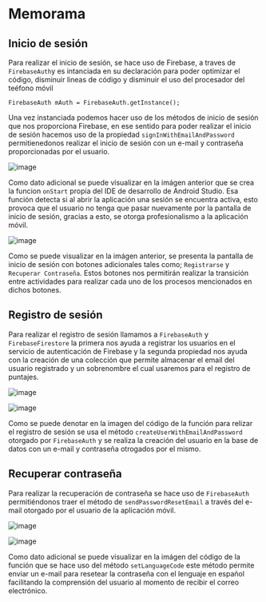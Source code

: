 # Memorama

## Inicio de sesión 

Para realizar el inicio de sesión, se hace uso de Firebase, a traves de ``` FirebaseAuth ```y es intanciada en su declaración para poder optimizar el código, disminuir lineas de código y disminuir el uso del procesador del teéfono móvil 

```
FirebaseAuth mAuth = FirebaseAuth.getInstance();
```

Una vez instanciada podemos hacer uso de los métodos de inicio de sesión que nos proporciona Firebase, en ese sentido para poder realizar el inicio de sesión hacemos uso de la propiedad ```signInWithEmailAndPassword ``` permitienedonos realizar el inicio de sesión con un e-mail y contraseña proporcionadas por el usuario.

![image](https://user-images.githubusercontent.com/58042215/155858770-844687a5-32cf-49c0-9ddd-abfea792bec2.png)

Como dato adicional se puede visualizar en la imágen anterior que se crea la funcion ``` onStart ``` propia del IDE de desarrollo de Android Studio. Esa función detecta si al abrir la aplicación una sesión se encuentra activa, esto provoca que el usuario no tenga que pasar nuevamente por la pantalla de inicio de sesión, gracias a esto, se otorga  profesionalismo a la aplicación móvil.

![image](https://user-images.githubusercontent.com/58042215/155859117-9d5e802a-0bf1-4b2b-b742-101d832c933f.png)

Como se puede visualizar en la imágen anterior, se presenta la pantalla de inicio de sesión con botones adicionales tales como; ``` Registrarse ``` y  ```Recuperar Contraseña```. Estos botones nos permitirán realizar la transición entre actividades para realizar cada uno de los procesos mencionados en dichos botones.

## Registro de sesión 

Para realizar el registro de sesión llamamos a ```FirebaseAuth``` y ```FirebaseFirestore``` la primera nos ayuda a registrar los usuarios en el servicio de autenticación de Firebase y la segunda propiedad nos ayuda con la creación de una colección que permite almacenar el email del usuario registrado y un sobrenombre el cual usaremos para el registro de puntajes. 

![image](https://user-images.githubusercontent.com/58042215/155859324-cfa786b1-1268-4765-8e16-7401878aa615.png)

![image](https://user-images.githubusercontent.com/58042215/155859139-f5694473-b93f-46b9-a9cb-b7fb72d726f0.png)

Como se puede denotar en la imagen del código de la función para relizar el registro de sesión se usa el método ```createUserWithEmailAndPassword``` otorgado por ```FirebaseAuth``` y se realiza la creación del usuario en la base de datos con un e-mail y contraseña otrogados por el mismo.

## Recuperar contraseña

Para realizar la recuperación de contraseña se hace uso de ```FirebaseAuth``` permitiéndonos traer el método de ```sendPasswordResetEmail``` a través del e-mail otorgado por el usuario de la aplicación móvil.
 
![image](https://user-images.githubusercontent.com/58042215/155859399-88f6ac03-2e14-4a40-a5e1-825f5647013e.png)

![image](https://user-images.githubusercontent.com/58042215/155859407-62fc7636-2d2c-4b5c-bb79-a33a0ae85957.png)

Como dato adicional se puede visualizar en la imágen del código de la función que se hace uso del método ```setLanguageCode``` este método permite enviar un e-mail para resetear la contraseña con el lenguaje en español facilitando la comprensión del usuario al momento de recibir el correo electrónico.









